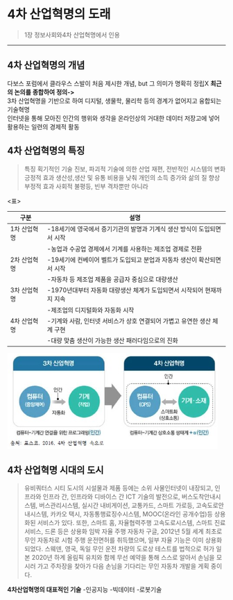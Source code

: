 # 4차 산업혁명의 도래

> 1장 정보사회와4차 산업혁명에서 인용
***

## 4차 산업혁명의 개념
다보스 포럼에서 클라우스 스발이 처음 제시한 개념, but 그 의미가 명확히 정립X
**최근의 논의를 종합하여 정의->**<br>
3차 산업혁명을 기반으로 하여 디지털, 생물학, 물리학 등의 경계가 없어지고 융합되는 기술혁명<br>
인터넷을 통해 모아진 인간의 행위와 생각을 온라인상의 거대한 데이터 저장고에 넣어 활용하는 일련의 경제적 활동
## 4차 산업혁명의 특징
> 특징
획기적인 기술 진보, 파괴적 기술에 의한 산업 재편, 전반적인 시스템의 변화
> 긍정적 효과
생산성,생산 및 유통 비용을 낮춰 개인의 소득 증가와 삶의 질 향상
> 부정적 효과
사회적 불평등, 빈부 격차뿐만 아니라

<표>

|구분|설명|
|---|---|
|1차 산업혁명|-18세기에 영국에서 증기기관의 발명과 기계식 생산 방식이 도입되면서 시작|
||-농업과 수공업 경제에서 기계를 사용하는 제조업 경제로 전환|
|2차 산업혁명|-19세기에 컨베이어 벨트가 도입되고 분업과 자동차 생산이 확산되면서 시작|
||-자동차 등 제조업 제품을 공급자 중심으로 대량생산|
|3차 산업혁명|-1970년대부터 자동화 대량생산 체계가 도입되면서 시작되어 현재까지 지속|
||-제조업의 디지털화와 자동화 시작|
|4차 산업혁명|-기계와 사람, 인터넷 서비스가 상호 연결되어 가볍고 유연한 생산 체계 구현|
||-대량 맞춤 생산이 가능한 생산 패러다임으로의 진화|
![4차 산업혁명](./img/그림01_3차산업과4차산업.jpg)

## 4차 산업혁명 시대의 도시
> 유비쿼터스 시티
도시의 시설물과 제품 등에는 소위 사물인터넷이 내장되고, 인프라와 인프라 간, 인프라와 디바이스 간 ICT 기술의 발전으로, 
버스도착안내시스템, 버스관리시스템, 실시간 내비게이션, 교통카드, 스마트 가로등, 고속도로안내시스템, 카카오 택시, 자동통행료징수시스템, 
MOOC(온라인 공개수업)등 상용화된 서비스가 있다.
또한, 스마트 홈, 자율협력주행 고속도로시스템, 스마트 진료 서비스, 드론 등은 상용화 임박
> 자율 주행 자동차
구글, 2012년 5월 세계 최초로 무인 자동차로 시험 주행 운전면허를 취득했으며, 일부 자율 기능은 이미 상용화되었다.
스웨덴, 영국, 독일
무인 운전 차량의 도로상 테스트를 법적으로 허가
일본
2020년 하계 올림픽 유치와 함께 무선 예약을 통해 스스로 알아서 손님을 모시러 가고 주차장을 찾아가 다음 손님을 기다리는 무인 자동차 개발을 게획 중이다.

**4차산업혁명의 대표적인 기술**
-인공지능
-빅데이터
-로봇기술
